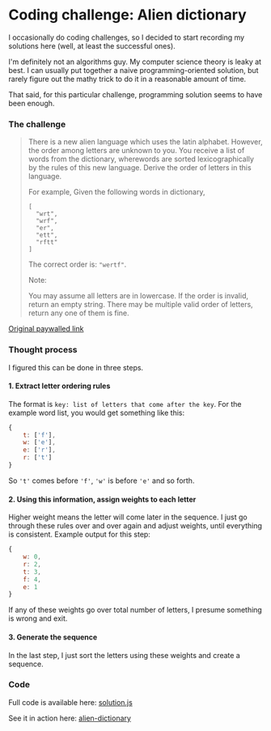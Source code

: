 [//]: # (@remove_next_line)
# Coding challenge: Alien dictionary

I occasionally do coding challenges, so I decided to start recording my solutions here (well, at least the successful ones).

I'm definitely not an algorithms guy. My computer science theory is leaky at best. I can usually put together a naive programming-oriented solution, but rarely figure out the mathy trick to do it in a reasonable amount of time.

That said, for this particular challenge, programming solution seems to have been enough.

### The challenge

> There is a new alien language which uses the latin alphabet. However, the order among letters are unknown to you. You receive a list of words from the dictionary, wherewords are sorted lexicographically by the rules of this new language. Derive the order of letters in this language.
> 
> For example,
Given the following words in dictionary,
> 
> ```
> [
> 	"wrt",
> 	"wrf",
> 	"er",
> 	"ett",
> 	"rftt"
> ]
> ```
> 
> The correct order is: `"wertf"`.
> 
> Note:
> 
> You may assume all letters are in lowercase.
> If the order is invalid, return an empty string.
> There may be multiple valid order of letters, return any one of them is fine.

[Original paywalled link](https://leetcode.com/problems/alien-dictionary/)

### Thought process

I figured this can be done in three steps.

#### 1. Extract letter ordering rules

The format is `key: list of letters that come after the key`. For the example word list, you would get something like this:

```javascript
{
	t: ['f'],
	w: ['e'],
	e: ['r'],
	r: ['t']
}
```

So `'t'` comes before `'f'`, `'w'` is before `'e'` and so forth.

#### 2. Using this information, assign weights to each letter

Higher weight means the letter will come later in the sequence. I just go through these rules over and over again and adjust weights, until everything is consistent. Example output for this step:

```javascript
{
	w: 0,
	r: 2,
	t: 3,
	f: 4,
	e: 1
}
```

If any of these weights go over total number of letters, I presume something is wrong and exit.

#### 3. Generate the sequence

In the last step, I just sort the letters using these weights and create a sequence.

### Code

[//]: # (@include_code_file solution.js javascript)

Full code is available here: [solution.js](https://github.com/panta82/alien-dictionary/blob/master/solution.js)

See it in action here: [alien-dictionary](https://panta82.github.io/alien-dictionary/)

